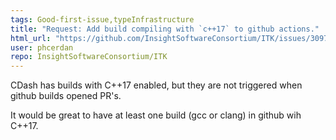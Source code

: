 ```yaml
---
tags: Good-first-issue,typeInfrastructure
title: "Request: Add build compiling with `c++17` to github actions."
html_url: "https://github.com/InsightSoftwareConsortium/ITK/issues/3097"
user: phcerdan
repo: InsightSoftwareConsortium/ITK
---
```


CDash has builds with C++17 enabled, but they are not triggered when github builds opened PR's.

It would be great to have at least one build (gcc or clang) in github wih C++17.
